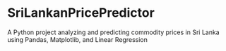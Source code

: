 # SriLankanPricePredictor
A Python project analyzing and predicting commodity prices in Sri Lanka using Pandas, Matplotlib, and Linear Regression
